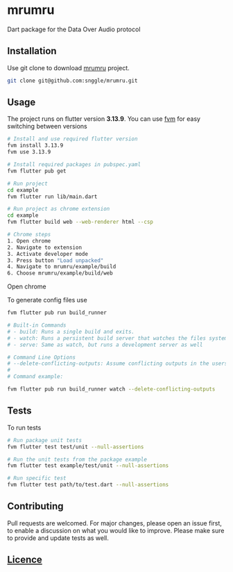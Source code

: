 # mrumru
Dart package for the Data Over Audio protocol

## Installation
Use git clone to download [mrumru](https://github.com/snggle/mrumru) project.
```bash
git clone git@github.com:snggle/mrumru.git
```

## Usage

The project runs on flutter version **3.13.9**. You can use [fvm](https://fvm.app/docs/getting_started/installation)
for easy switching between versions
```bash
# Install and use required flutter version
fvm install 3.13.9
fvm use 3.13.9

# Install required packages in pubspec.yaml
fvm flutter pub get

# Run project
cd example
fvm flutter run lib/main.dart

# Run project as chrome extension
cd example
fvm flutter build web --web-renderer html --csp

# Chrome steps
1. Open chrome
2. Navigate to extension
3. Activate developer mode
3. Press button "Load unpacked"
4. Navigate to mrumru/example/build
6. Choose mrumru/example/build/web
```

Open chrome

To generate config files use
```bash
fvm flutter pub run build_runner
```
```bash
# Built-in Commands 
# - build: Runs a single build and exits.
# - watch: Runs a persistent build server that watches the files system for edits and does rebuilds as necessary
# - serve: Same as watch, but runs a development server as well

# Command Line Options
# --delete-conflicting-outputs: Assume conflicting outputs in the users package are from previous builds, and skip the user prompt that would usually be provided.
# 
# Command example:

fvm flutter pub run build_runner watch --delete-conflicting-outputs
```

## Tests
To run tests
```bash
# Run package unit tests
fvm flutter test test/unit --null-assertions

# Run the unit tests from the package example
fvm flutter test example/test/unit --null-assertions

# Run specific test
fvm flutter test path/to/test.dart --null-assertions
```

## Contributing
Pull requests are welcomed. For major changes, please open an issue first, to enable a discussion on what you would like to improve. Please make sure to provide and update tests as well.

## [Licence](./LICENSE.md)